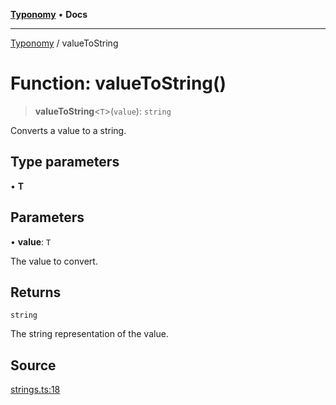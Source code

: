 [**Typonomy**](../README.md) • **Docs**

***

[Typonomy](../globals.md) / valueToString

# Function: valueToString()

> **valueToString**\<`T`\>(`value`): `string`

Converts a value to a string.

## Type parameters

• **T**

## Parameters

• **value**: `T`

The value to convert.

## Returns

`string`

The string representation of the value.

## Source

[strings.ts:18](https://github.com/softcraft-development/typonomy/blob/6cd020f80278694e706a0b517cce1e3ecb0a4458/src/strings.ts#L18)
